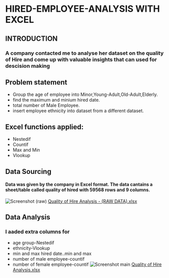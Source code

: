 # HIRED-EMPLOYEE-ANALYSIS WITH EXCEL #

## INTRODUCTION ##
### A company contacted me to analyse her dataset on the quality of Hire and come up with valuable insights that can used for descision making 

## Problem statement 
- Group the age of employee into Minor,Young-Adult,Old-Adult,Elderly.
- find the maximum and minium hired date.
- total number of Male Employee.
- insert employee ethnicity into dataset from a different dataset.

## Excel functions applied:
 - Nestedif
 - Countif
 - Max and Min
 - Vlookup

## Data Sourcing

#### Data was given by the company in Excel format. The data cantains a sheet/table called quality of hired with 59568 rows and 9 columns.

![Screenshot (raw)](https://github.com/Andrewlucie/HIRED-EMPLOYEE-ANALYSIS/assets/102406839/1599a69f-e4db-44c1-b8a3-291c8d13cc26)
[Quality of Hire Analysis - (RAW DATA).xlsx](https://github.com/Andrewlucie/HIRED-EMPLOYEE-ANALYSIS/files/13168065/Quality.of.Hire.Analysis.-.RAW.DATA.xlsx)

## Data Analysis

### I aaded extra columns for 
 - age group-Nestedif
 - ethnicity-Vlookup
 - min and max hired date..min and max
 - number of male employee-countif
 - number of female employee-countif
![Screenshot main](https://github.com/Andrewlucie/HIRED-EMPLOYEE-ANALYSIS/assets/102406839/2e4fde0e-2400-4ca3-9025-bc50519a11aa)
[Quality of Hire Analysis.xlsx](https://github.com/Andrewlucie/HIRED-EMPLOYEE-ANALYSIS/files/13168391/Quality.of.Hire.Analysis.xlsx)
